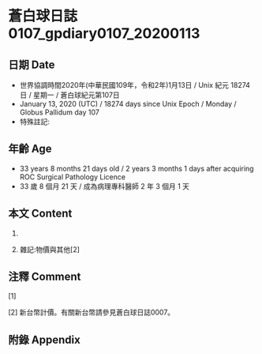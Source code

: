 # 蒼白球日誌0107_gpdiary0107_20200113 #

## 日期 Date ##

* 世界協調時間2020年(中華民國109年，令和2年)1月13日 / Unix 紀元 18274 日 / 星期一 / 蒼白球紀元第107日
* January 13, 2020 (UTC) / 18274 days since Unix Epoch / Monday / Globus Pallidum day 107
* 特殊註記:

## 年齡 Age ##

* 33 years 8 months 21 days old / 2 years 3 months 1 days after acquiring ROC Surgical Pathology Licence
* 33 歲 8 個月 21 天 / 成為病理專科醫師 2 年 3 個月 1 天

## 本文 Content ##

1. 

    
2. 雜記:物價與其他[2]

    

## 注釋 Comment ##

[1] 


[2] 新台幣計價。有關新台幣請參見蒼白球日誌0007。



## 附錄 Appendix ##

